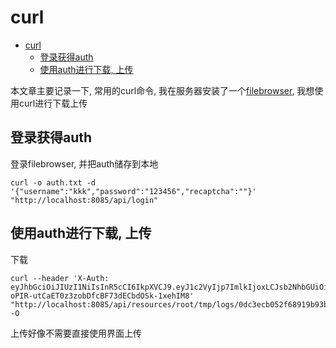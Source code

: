 # curl
- [curl](#curl)
  - [登录获得auth](#登录获得auth)
  - [使用auth进行下载, 上传](#使用auth进行下载-上传)

本文章主要记录一下, 常用的curl命令, 我在服务器安装了一个[filebrowser](https://github.com/filebrowser/filebrowser), 我想使用curl进行下载上传

## 登录获得auth
登录filebrowser, 并把auth储存到本地

```
curl -o auth.txt -d '{"username":"kkk","password":"123456","recaptcha":""}' "http://localhost:8085/api/login" 
```

## 使用auth进行下载, 上传

下载

```
curl --header 'X-Auth: eyJhbGciOiJIUzI1NiIsInR5cCI6IkpXVCJ9.eyJ1c2VyIjp7ImlkIjoxLCJsb2NhbGUiOiJlbiIsInZpZXdNb2RlIjoibGlzdCIsInNpbmdsZUNsaWNrIjpmYWxzZSwicGVybSI6eyJhZG1pbiI6dHJ1ZSwiZXhlY3V0ZSI6dHJ1ZSwiY3JlYXRlIjp0cnVlLCJyZW5hbWUiOnRydWUsIm1vZGlmeSI6dHJ1ZSwiZGVsZXRlIjp0cnVlLCJzaGFyZSI6dHJ1ZSwiZG93bmxvYWQiOnRydWV9LCJjb21tYW5kcyI6W10sImxvY2tQYXNzd29yZCI6ZmFsc2UsImhpZGVEb3RmaWxlcyI6ZmFsc2UsImRhdGVGb3JtYXQiOmZhbHNlfSwiaXNzIjoiRmlsZSBCcm93c2VyIiwiZXhwIjoxNjcyODkwMjMxLCJpYXQiOjE2NzI4ODMwMzF9.5r-oPIR-utCaET0z3zobDfcBF73dECbdOSk-1xehIM8' "http://localhost:8085/api/resources/root/tmp/logs/0dc3ecb052f68919b93bd73bfd520f7.png" -O 
```

上传好像不需要直接使用界面上传
